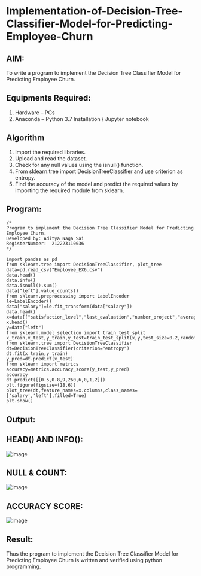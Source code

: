 # Implementation-of-Decision-Tree-Classifier-Model-for-Predicting-Employee-Churn

## AIM:
To write a program to implement the Decision Tree Classifier Model for Predicting Employee Churn.

## Equipments Required:
1. Hardware – PCs
2. Anaconda – Python 3.7 Installation / Jupyter notebook

## Algorithm
1. Import the required libraries.
2. Upload and read the dataset.
3. Check for any null values using the isnull() function.
4. From sklearn.tree import DecisionTreeClassifier and use criterion as entropy.
5. Find the accuracy of the model and predict the required values by importing the required module from sklearn.
 

## Program:
```
/*
Program to implement the Decision Tree Classifier Model for Predicting Employee Churn.
Developed by: Aditya Naga Sai
RegisterNumber:  212223110036
*/
```
~~~
import pandas as pd
from sklearn.tree import DecisionTreeClassifier, plot_tree
data=pd.read_csv("Employee_EX6.csv")
data.head()
data.info()
data.isnull().sum()
data["left"].value_counts()
from sklearn.preprocessing import LabelEncoder
le=LabelEncoder()
data["salary"]=le.fit_transform(data["salary"])
data.head()
x=data[["satisfaction_level","last_evaluation","number_project","average_montly_hours","time_spend_company","Work_accident","promotion_last_5years","salary"]]
x.head()
y=data["left"]
from sklearn.model_selection import train_test_split
x_train,x_test,y_train,y_test=train_test_split(x,y,test_size=0.2,random_state=100)
from sklearn.tree import DecisionTreeClassifier
dt=DecisionTreeClassifier(criterion="entropy")
dt.fit(x_train,y_train)
y_pred=dt.predict(x_test)
from sklearn import metrics
accuracy=metrics.accuracy_score(y_test,y_pred)
accuracy
dt.predict([[0.5,0.8,9,260,6,0,1,2]])
plt.figure(figsize=(18,6))
plot_tree(dt,feature_names=x.columns,class_names=['salary','left'],filled=True)
plt.show()
~~~

## Output:
## HEAD() AND INFO():
![image](https://github.com/RakshithaK11/Implementation-of-Decision-Tree-Classifier-Model-for-Predicting-Employee-Churn/assets/139336455/1132d426-e31c-42f9-9b00-19d4e1243f74)
## NULL & COUNT:
![image](https://github.com/RakshithaK11/Implementation-of-Decision-Tree-Classifier-Model-for-Predicting-Employee-Churn/assets/139336455/cbc2f4ca-be69-48c5-8501-86f7cbe26a28)

## ACCURACY SCORE:
![image](https://github.com/RakshithaK11/Implementation-of-Decision-Tree-Classifier-Model-for-Predicting-Employee-Churn/assets/139336455/0ace7f54-8162-4a9d-ad11-a7b0f3d657c7)



## Result:
Thus the program to implement the  Decision Tree Classifier Model for Predicting Employee Churn is written and verified using python programming.
